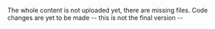 The whole content is not uploaded yet, there are missing files.
Code changes are yet to be made
-- this is not the final version --
